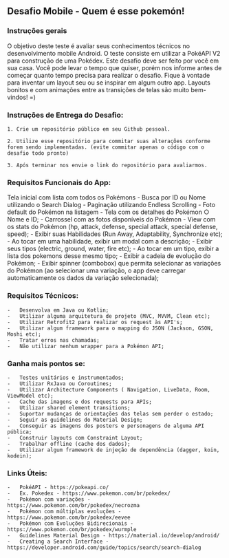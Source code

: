 ## Desafio Mobile - Quem é esse pokemón!

### Instruções gerais
O objetivo deste teste é avaliar seus conhecimentos técnicos no desenvolvimento mobile Android.
O teste consiste em utilizar a PokéAPI V2 para construção de uma Pokédex. Este desafio deve ser
feito por você em sua casa. Você pode levar o tempo que quiser, porém nos informe antes de começar
quanto tempo precisa para realizar o desafio. Fique à vontade para inventar um layout seu ou se
inspirar em algum outro app. Layouts bonitos e com animações entre as transições de telas são muito
bem-vindos! =)


### Instruções de Entrega do Desafio:

    1. Crie um repositório público em seu Github pessoal.

    2. Utilize esse repositório para commitar suas alterações conforme forem sendo implementadas. (evite commitar apenas o código com o desafio todo pronto)

    3. Após terminar nos envie o link do repositório para avaliarmos.

### Requisitos Funcionais do App:

Tela inicial com lista com todos os Pokémons
    -   Busca por ID ou Nome utilizando o Search Dialog
    -   Paginação utilizando Endless Scrolling
    -   Foto default do Pokémon na listagem
    -   Tela com os detalhes do Pokémon ○ Nome e ID;
    -   Carrossel com as fotos disponíveis do Pokémon
    -   View com os stats do Pokémon (hp, attack, defense, special attack, special defense, speed);
    -   Exibir suas Habilidades (Run Away, Adaptability, Synchronize etc);
    -   Ao tocar em uma habilidade, exibir um modal com a descrição;
    -   Exibir seus tipos (electric, ground, water, fire etc);
    -   Ao tocar em um tipo, exibir a lista dos pokemons desse mesmo tipo;
    -   Exibir a cadeia de evolução do Pokémon;
    -   Exibir spinner (combobox) que permita selecionar as variações do Pokémon (ao selecionar uma variação, o app deve carregar automaticamente os dados da variação selecionada);

### Requisitos Técnicos:

    -   Desenvolva em Java ou Kotlin;
    -   Utilizar alguma arquitetura de projeto (MVC, MVVM, Clean etc);
    -   Utilizar Retrofit2 para realizar os request às API's;
    -   Utilizar algum framework para o mapping do JSON (Jackson, GSON, Moshi etc);
    -   Tratar erros nas chamadas;
    -   Não utilizar nenhum wrapper para a Pokémon API;


### Ganha mais pontos se:

    -   Testes unitários e instrumentados;
    -   Utilizar RxJava ou Coroutines;
    -   Utilizar Architecture Components ( Navigation, LiveData, Room, ViewModel etc);
    -   Cache das imagens e dos requests para APIs;
    -   Utilizar shared element transitions;
    -   Suportar mudanças de orientações das telas sem perder o estado;
    -   Seguir as guidelines do Material Design;
    -   Conseguir as imagens dos posters e personagens de alguma API pública;
    -   Construir layouts com Constraint Layout;
    -   Trabalhar offline (cache dos dados);
    -   Utilizar algum framework de injeção de dependência (dagger, koin, kodein);


### Links Úteis:
    -   PokéAPI - https://pokeapi.co/
    -   Ex. Pokedex - https://www.pokemon.com/br/pokedex/
    -   Pokémon com variações - https://www.pokemon.com/br/pokedex/necrozma
    -   Pokémon com múltiplas evoluções - https://www.pokemon.com/br/pokedex/eevee
    -   Pokémon com Evoluções Bidirecionais - https://www.pokemon.com/br/pokedex/wurmple
    -   Guidelines Material Design - https://material.io/develop/android/
    -   Creating a Search Interface - https://developer.android.com/guide/topics/search/search-dialog